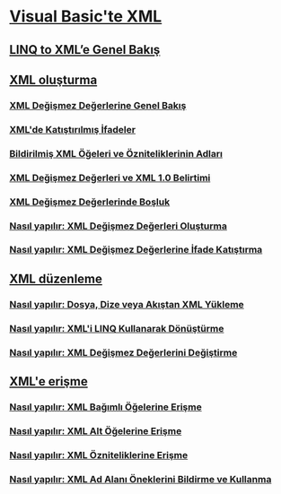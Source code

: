 # [Visual Basic'te XML](index.md)
## [LINQ to XML’e Genel Bakış](overview-of-linq-to-xml.md)
## [XML oluşturma](creating-xml.md)
### [XML Değişmez Değerlerine Genel Bakış](xml-literals-overview.md)
### [XML'de Katıştırılmış İfadeler](embedded-expressions-in-xml.md)
### [Bildirilmiş XML Öğeleri ve Özniteliklerinin Adları](names-of-declared-xml-elements-and-attributes.md)
### [XML Değişmez Değerleri ve XML 1.0 Belirtimi](xml-literals-and-the-xml-1-0-specification.md)
### [XML Değişmez Değerlerinde Boşluk](white-space-in-xml-literals.md)
### [Nasıl yapılır: XML Değişmez Değerleri Oluşturma](how-to-create-xml-literals.md)
### [Nasıl yapılır: XML Değişmez Değerlerine İfade Katıştırma](how-to-embed-expressions-in-xml-literals.md)
## [XML düzenleme](manipulating-xml.md)
### [Nasıl yapılır: Dosya, Dize veya Akıştan XML Yükleme](how-to-load-xml-from-a-file-string-or-stream.md)
### [Nasıl yapılır: XML'i LINQ Kullanarak Dönüştürme](how-to-transform-xml-by-using-linq.md)
### [Nasıl yapılır: XML Değişmez Değerlerini Değiştirme](how-to-modify-xml-literals.md)
## [XML'e erişme](accessing-xml.md)
### [Nasıl yapılır: XML Bağımlı Öğelerine Erişme](how-to-access-xml-descendant-elements.md)
### [Nasıl yapılır: XML Alt Öğelerine Erişme](how-to-access-xml-child-elements.md)
### [Nasıl yapılır: XML Özniteliklerine Erişme](how-to-access-xml-attributes.md)
### [Nasıl yapılır: XML Ad Alanı Öneklerini Bildirme ve Kullanma](how-to-declare-and-use-xml-namespace-prefixes.md)